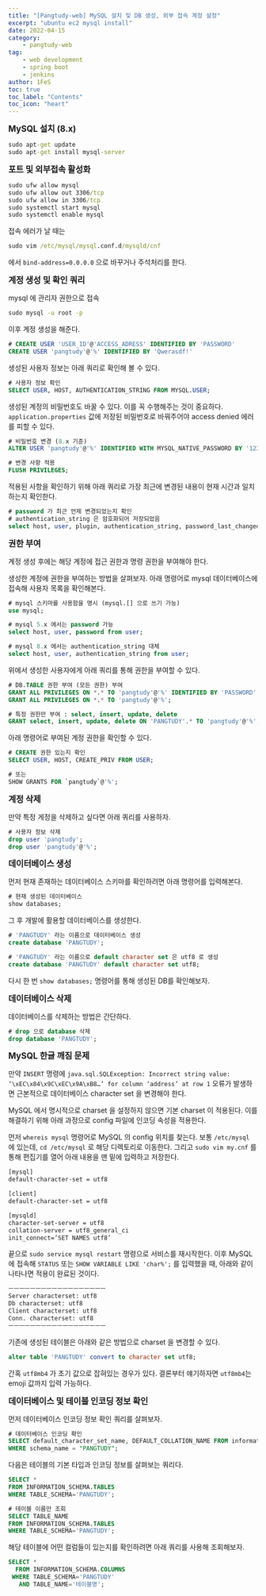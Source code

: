 ```yaml
---
title: "[Pangtudy-web] MySQL 설치 및 DB 생성, 외부 접속 계정 설정"
excerpt: "ubuntu ec2 mysql install"
date: 2022-04-15
category:
    - pangtudy-web
tag:
    - web development
    - spring boot
    - jenkins
author: 1FeS
toc: true
toc_label: "Contents"
toc_icon: "heart"
---
```


<span style="font-weight: bold; font-size: 1.2em">MySQL 설치 (8.x)</span>

```cmd
sudo apt-get update
sudo apt-get install mysql-server
```

<span style="font-weight: bold; font-size: 1.2em">포트 및 외부접속 활성화</span>

```cmd
sudo ufw allow mysql
sudo ufw allow out 3306/tcp
sudo ufw allow in 3306/tcp
sudo systemctl start mysql
sudo systemctl enable mysql
```

접속 에러가 날 때는

```cmd
sudo vim /etc/mysql/mysql.conf.d/mysqld/cnf
```

에서 `bind-address=0.0.0.0` 으로 바꾸거나 주석처리를 한다.

<span style="font-weight: bold; font-size: 1.2em">계정 생성 및 확인 쿼리</span>

mysql 에 관리자 권한으로 접속

```cmd
sudo mysql -u root -p
```

이후 계정 생성을 해준다.

```sql
# CREATE USER 'USER_ID'@'ACCESS_ADRESS' IDENTIFIED BY 'PASSWORD'
CREATE USER 'pangtudy'@'%' IDENTIFIED BY 'Qwerasdf!'
```

생성된 사용자 정보는 아래 쿼리로 확인해 볼 수 있다.

```sql
# 사용자 정보 확인
SELECT USER, HOST, AUTHENTICATION_STRING FROM MYSQL.USER;
```

생성된 계정의 비밀번호도 바꿀 수 있다. 이를 꼭 수행해주는 것이 중요하다. `application.properties` 값에 저장된 비밀번호로 바꿔주어야 access denied 에러를 피할 수 있다.

```sql
# 비밀번호 변경 (8.x 기준)
ALTER USER 'pangtudy'@'%' IDENTIFIED WITH MYSQL_NATIVE_PASSWORD BY '1234';

# 변경 사항 적용
FLUSH PRIVILEGES;
```

적용된 사항을 확인하기 위해 아래 쿼리로 가장 최근에 변경된 내용이 현재 시간과 일치하는지 확인한다.

```sql
# password 가 최근 언제 변경되었는지 확인
# authentication_string 은 암호화되어 저장되었음
select host, user, plugin, authentication_string, password_last_changed from mysql.user;
```

<span style="font-weight: bold; font-size: 1.2em">권한 부여</span>

계정 생성 후에는 해당 계정에 접근 권한과 명령 권한을 부여해야 한다.

생성한 계정에 권한을 부여하는 방법을 살펴보자. 아래 명령어로 mysql 데이터베이스에 접속해 사용자 목록을 확인해본다.

```sql
# mysql 스키마를 사용함을 명시 (mysql.[] 으로 쓰기 가능)
use mysql;

# mysql 5.x 에서는 password 가능
select host, user, password from user;

# mysql 8.x 에서는 authentication_string 대체
select host, user, authentication_string from user;
```

위에서 생성한 사용자에게 아래 쿼리를 통해 권한을 부여할 수 있다.

```sql
# DB.TABLE 권한 부여 (모든 권한) 부여
GRANT ALL PRIVILEGES ON *.* TO 'pangtudy'@'%' IDENTIFIED BY 'PASSWORD' WITH GRANT OPTION;
GRANT ALL PRIVILEGES ON *.* TO 'pangtudy'@'%';

# 특정 권한만 부여 : select, insert, update, delete
GRANT select, insert, update, delete ON 'PANGTUDY'.* TO 'pangtudy'@'%';
```

아래 명령어로 부여된 계정 권한을 확인할 수 있다.

```sql
# CREATE 권한 있는지 확인
SELECT USER, HOST, CREATE_PRIV FROM USER;

# 또는
SHOW GRANTS FOR `pangtudy`@'%';
```

<span style="font-weight: bold; font-size: 1.2em">계정 삭제</span>

만약 특정 게정을 삭제하고 싶다면 아래 쿼리를 사용하자.

```sql
# 사용자 정보 삭제
drop user 'pangtudy';
drop user 'pangtudy'@'%';
```

<span style="font-weight: bold; font-size: 1.2em">데이터베이스 생성</span>

먼저 현재 존재하는 데이터베이스 스키마를 확인하려면 아래 명령어를 입력해본다.

```sql
# 현재 생성된 데이터베이스
show databases;
```

그 후 개발에 활용할 데이터베이스를 생성한다.

```sql
# 'PANGTUDY' 라는 이름으로 데이터베이스 생성
create database 'PANGTUDY';

# 'PANGTUDY' 라는 이름으로 default character set 은 utf8 로 생성
create database 'PANGTUDY' default character set utf8;
```

다시 한 번 `show databases;` 명령어를 통해 생성된 DB를 확인해보자. 

<span style="font-weight: bold; font-size: 1.2em">데이터베이스 삭제</span>

데이터베이스를 삭제하는 방법은 간단하다.

```sql
# drop 으로 database 삭제
drop database 'PANGTUDY';
```

<span style="font-weight: bold; font-size: 1.2em">MySQL 한글 깨짐 문제</span>

만약 `INSERT` 명령에 `java.sql.SQLException: Incorrect string value: ‘\xEC\x84\x9C\xEC\x9A\xB8…’ for column ‘address’ at row 1` 오류가 발생하면 근본적으로 데이터베이스 character set 을 변경해야 한다.

MySQL 에서 명시적으로 charset 을 설정하지 않으면 기본 charset 이 적용된다. 이를 해결하기 위해 아래 과정으로 config 파일에 인코딩 속성을 적용한다.

먼저 `whereis mysql` 명령어로 MySQL 의 config 위치를 찾는다. 보통 `/etc/mysql` 에 있는데, `cd /etc/mysql` 로 해당 디렉토리로 이동한다. 그리고 `sudo vim my.cnf` 를 통해 편집기를 열어 아래 내용을 맨 밑에 입력하고 저장한다.

```cmd
[mysql]
default-character-set = utf8

[client]
default-character-set = utf8

[mysqld]
character-set-server = utf8
collation-server = utf8_general_ci
init_connect=’SET NAMES utf8’
```

끝으로 `sudo service mysql restart` 명령으로 서비스를 재시작한다. 이후 MySQL에 접속해 `STATUS` 또는 `SHOW VARIABLE LIKE 'char%';` 를 입력했을 때, 아래와 같이 나타나면 적용이 완료된 것이다.

```cmd
ㅡㅡㅡㅡㅡㅡㅡㅡㅡㅡㅡㅡㅡㅡㅡㅡㅡㅡ
Server characterset: utf8
Db characterset: utf8
Client characterset: utf8
Conn. characterset: utf8
ㅡㅡㅡㅡㅡㅡㅡㅡㅡㅡㅡㅡㅡㅡㅡㅡㅡㅡ
```

기존에 생성된 테이블은 아래와 같은 방법으로 charset 을 변경할 수 있다.

```sql
alter table 'PANGTUDY' convert to character set utf8;
```

간혹 `utf8mb4` 가 초기 값으로 잡혀있는 경우가 있다. 결론부터 얘기하자면 `utf8mb4`는 emoji 값까지 입력 가능하다.

<span style="font-weight: bold; font-size: 1.2em">데이터베이스 및 테이블 인코딩 정보 확인</span>

먼저 데이터베이스 인코딩 정보 확인 쿼리를 살펴보자. 

```sql
# 데이터베이스 인코딩 확인
SELECT default_character_set_name, DEFAULT_COLLATION_NAME FROM information_schema.SCHEMATA 
WHERE schema_name = "PANGTUDY";
```

다음은 테이블의 기본 타입과 인코딩 정보를 살펴보는 쿼리다.

```sql
SELECT *
FROM INFORMATION_SCHEMA.TABLES
WHERE TABLE_SCHEMA='PANGTUDY';

# 테이블 이름만 조회
SELECT TABLE_NAME
FROM INFORMATION_SCHEMA.TABLES
WHERE TABLE_SCHEMA='PANGTUDY';
```

해당 테이블에 어떤 컬럼들이 있는지를 확인하려면 아래 쿼리를 사용해 조회해보자.

```sql
SELECT *
  FROM INFORMATION_SCHEMA.COLUMNS
 WHERE TABLE_SCHEMA='PANGTUDY'  
   AND TABLE_NAME='테이블명';
```

